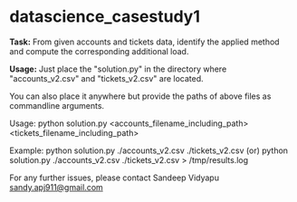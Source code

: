 # datascience_casestudy1
**Task:**
From given accounts and tickets data, identify the applied method and compute the corresponding additional load.

**Usage:**
Just place the "solution.py" in the directory where "accounts_v2.csv" and "tickets_v2.csv" are located.

You can also place it anywhere but provide the paths of above files as commandline arguments.

Usage:
python solution.py <accounts_filename_including_path> <tickets_filename_including_path>

Example:
python solution.py ./accounts_v2.csv ./tickets_v2.csv
(or)
python solution.py ./accounts_v2.csv ./tickets_v2.csv > /tmp/results.log


For any further issues, please contact Sandeep Vidyapu <sandy.apj911@gmail.com>
